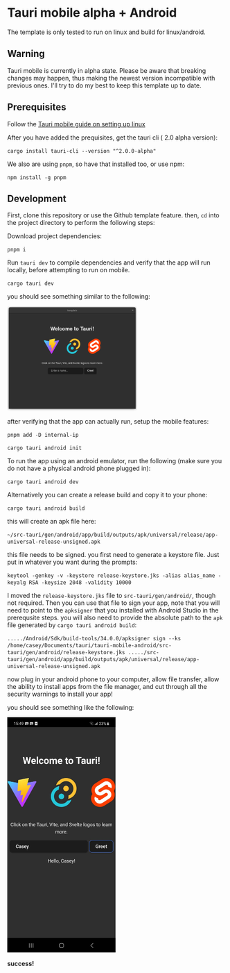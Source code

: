 # Tauri mobile alpha + Android
The template is only tested to run on linux and build for linux/android.

## Warning

Tauri mobile is currently in alpha state. Please be aware that breaking changes may happen, thus making the newest version incompatible with previous ones. I'll try to do my best to keep this template up to date.

## Prerequisites

Follow the [Tauri mobile guide on setting up linux](https://next--tauri.netlify.app/next/guides/getting-started/prerequisites/linux)


After you have added the prequisites, get the tauri cli ( 2.0 alpha version):

```
cargo install tauri-cli --version "^2.0.0-alpha"
```

We also are using `pnpm`, so have that installed too, or use npm:

```
npm install -g pnpm
```

## Development

First, clone this repository or use the Github template feature. then, `cd` into
the project directory to perform the following steps:

Download project dependencies:

```
pnpm i
```

Run `tauri dev` to compile dependencies and verify that the app will run locally,
before attempting to run on mobile.

```
cargo tauri dev
```

you should see something similar to the following:

<img src="example-desktop.png" alt="app screenshot on desktop" width="300"/>



after verifying that the app can actually run, setup the mobile features:

```
pnpm add -D internal-ip
```

```
cargo tauri android init
```

To run the app using an android emulator, run the following (make sure you
do not have a physical android phone plugged in): 

```
cargo tauri android dev
```

Alternatively you can create a release build and copy it to your phone:

```
cargo tauri android build
```

this will create an apk file here: 

```
~/src-tauri/gen/android/app/build/outputs/apk/universal/release/app-universal-release-unsigned.apk
```

this file needs to be signed. you first need to generate a keystore file. Just
put in whatever you want during the prompts:

```
keytool -genkey -v -keystore release-keystore.jks -alias alias_name -keyalg RSA -keysize 2048 -validity 10000
```

I moved the `release-keystore.jks` file to `src-tauri/gen/android/`, though not
required. Then you can use that file to sign your app, note that you will need to
point to the `apksigner` that you installed with Android Studio in the 
prerequsite steps. you will also need to provide the absolute path to the `apk`
file generated by `cargo tauri android build`:

```
...../Android/Sdk/build-tools/34.0.0/apksigner sign --ks /home/casey/Documents/tauri/tauri-mobile-android/src-tauri/gen/android/release-keystore.jks ...../src-tauri/gen/android/app/build/outputs/apk/universal/release/app-universal-release-unsigned.apk
```


now plug in your android phone to your computer, allow file transfer, allow
the ability to install apps from the file manager, and cut through all the 
security warnings to install your app! 

you should see something like the following:

<img src="example-android.jpeg" alt="app screenshot on android" width="250"/>

**success!**